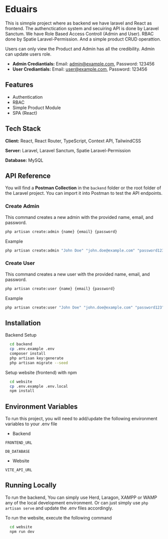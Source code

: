 
# Eduairs

This is simnple project where as backend we have laravel and React as frontend. The authenctication system and secuiring API is done by Laravel Sanctum. We have Role Based Access Controll (Admin and User). RBAC done by Spatie Laravel-Permission. And a simple product CRUD operattion. 

Users can only view the Product and Admin has all the credibility. Admin can update users role.

* **Admin Crediantials:** Email: admin@example.com, Password: 123456
* **User Crediantials:** Email: user@example.com, Password: 123456


## Features

- Authentication
- RBAC
- Simple Product Module
- SPA (React)


## Tech Stack

**Client:** React, React Router, TypeScript, Context API, TailwindCSS

**Server:** Laravel, Laravel Sanctum, Spatie Laravel-Permission

**Database:** MySQL

## API Reference

You will find a **Postman Collection** in the `backend` folder or the root folder of the Laravel project. You can import it into Postman to test the API endpoints.

### **Create Admin**  
This command creates a new admin with the provided name, email, and password.

```bash
php artisan create:admin {name} {email} {password}
```
Example
```bash
php artisan create:admin "John Doe" "john.doe@example.com" "password123"
```
### **Create User**  
This command creates a new user with the provided name, email, and password.

```bash
php artisan create:user {name} {email} {password}
```
Example
```bash
php artisan create:user "John Doe" "john.doe@example.com" "password123"
```
## Installation

Backend Setup

```bash
  cd backend
  cp .env.example .env
  composer install
  php artisan key:generate
  php artisan migrate --seed
```
Setup website (frontend) with npm

```bash
  cd website
  cp .env.example .env.local
  npm install
```
    
## Environment Variables

To run this project, you will need to add/update the following environment variables to your .env file

- Backend 

`FRONTEND_URL`

`DB_DATABASE`

- Website

`VITE_API_URL`

## Running Locally


To run the backend, You can simply use Herd, Laragon, XAMPP or WAMP any of the local development environment. Or can just simply use `php artisan serve` and update the .env files accordingly.

To run the website, execute the following command

```bash
  cd website
  npm run dev
```

